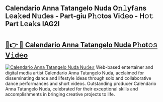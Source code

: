 ## Calendario Anna Tatangelo Nuda O𝚗𝚕yf𝚊ns L𝚎a𝚔ed N𝚞𝚍es - Part-giu P𝚑𝚘tos Vi𝚍𝚎o - H𝚘𝚝 Part L𝚎a𝚔s lAG2l

# <h2><a href="http://kfay6h2.oniu.top/?m=Calendario+Anna+Tatangelo+Nuda">🔗👉 🔴 Calendario Anna Tatangelo Nuda P𝚑ot𝚘𝚜 V𝚒d𝚎o</a></h2>

[![Calendario Anna Tatangelo Nuda Nu𝚍e𝚜](https://i.imgur.com/0qMVB7G.gif)](http://kfay6h2.oniu.top/?m=Calendario+Anna+Tatangelo+Nuda)
Web-based entertainer and digital media artist Calendario Anna Tatangelo Nuda, acclaimed for disseminating dance and lifestyle ideas through solo and collaborative dance performances and short videos. Outstanding producer Calendario Anna Tatangelo Nuda, celebrated for their exceptional skills and accomplishments in bringing creative projects to life.  
